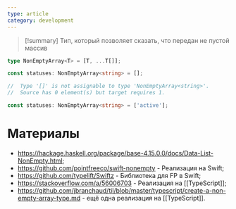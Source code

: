 ```yaml
---
type: article
category: development
---
```

>[!summary]
>Тип, который позволяет сказать, что передан не пустой массив

```ts
type NonEmptyArray<T> = [T, ...T[]];
```

```ts
const statuses: NonEmptyArray<string> = [];

//  Type '[]' is not assignable to type 'NonEmptyArray<string>'.
//  Source has 0 element(s) but target requires 1.
```

```ts
const statuses: NonEmptyArray<string> = ['active'];
```
# Материалы
- https://hackage.haskell.org/package/base-4.15.0.0/docs/Data-List-NonEmpty.html;
- https://github.com/pointfreeco/swift-nonempty - Реализация на Swift;
- https://github.com/typelift/Swiftz - Библиотека для FP в Swift;
- https://stackoverflow.com/a/56006703 - Реализация на [[TypeScript]];
- https://github.com/jbranchaud/til/blob/master/typescript/create-a-non-empty-array-type.md - ещё одна реализация на [[TypeScript]].